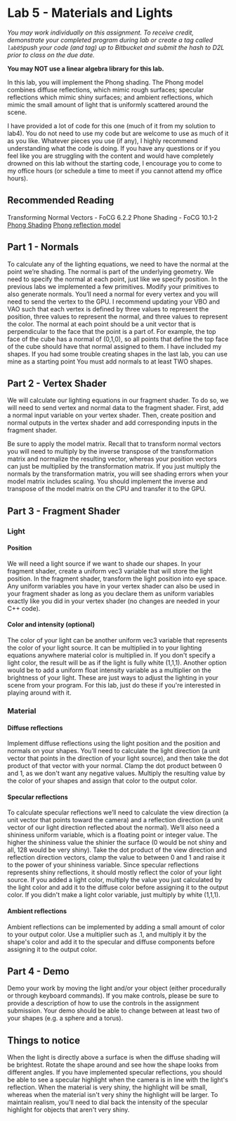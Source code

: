 # Lab 5 - Materials and Lights

*You may work individually on this assignment.
To receive credit, demonstrate your
completed program during lab or create a tag called `lab05`push your
code (and tag) up to Bitbucket and submit the hash to D2L prior to class on
the due date.*

**You may NOT use a linear algebra library for this lab.**

In this lab, you will implement the Phong shading. The Phong model combines
diffuse reflections, which mimic rough surfaces; specular reflections which
mimic shiny surfaces; and ambient reflections, which mimic the small amount of
light that is uniformly scattered around the scene.

I have provided a lot of code for this one (much of it from my solution to
lab4).  You do not need to use my code but are welcome to use as much of it as
you like.  Whatever pieces you use (if any), I highly recommend understanding
what the code is doing.  If you have any questions or if you feel like you are
struggling with the content and would have completely drowned on this lab
without the starting code, I encourage you to come to my office hours (or
schedule a time to meet if you cannot attend my office hours).

## Recommended Reading

Transforming Normal Vectors - FoCG 6.2.2
Phone Shading - FoCG 10.1-2
[Phong Shading](https://learnopengl.com/Lighting/Basic-Lighting)
[Phong reflection model](http://en.wikipedia.org/wiki/Phong_reflection_model)

## Part 1 - Normals

To calculate any of the lighting equations, we need to have the normal at the
point we’re shading. The normal is part of the underlying geometry. We need to
specify the normal at each point, just like we specify position. In the previous
labs we implemented a few primitives.  Modify your primitives to also generate
normals. You’ll need a normal for every vertex and you will need to send the
vertex to the GPU. I recommend updating your VBO and VAO such that each vertex
is defined by three values to represent the position, three values to represent
the normal, and three values to represent the color.  The normal at each point
should be a unit vector that is perpendicular to the face that the point is a
part of. For example, the top face of the cube has a normal of (0,1,0), so all
points that define the top face of the cube should have that normal assigned to
them.  I have included my shapes. If you had some trouble creating shapes in the
last lab, you can use mine as a starting point  You must add normals to at least
TWO shapes.

## Part 2 - Vertex Shader

We will calculate our lighting equations in our fragment shader. To do so, we
will need to send vertex and normal data to the fragment shader.  First, add a
normal input variable on your vertex shader. Then, create position and normal
outputs in the vertex shader and add corresponding inputs in the fragment
shader.

Be sure to apply the model matrix. Recall that to transform normal vectors you
will need to multiply by the inverse transpose of the transformation matrix and
normalize the resulting vector, whereas your position vectors can just be
multiplied by the transformation matrix. If you just multiply the normals by the
transformation matrix, you will see shading errors when your model matrix
includes scaling.  You should implement the inverse and transpose of the model
matrix on the CPU and transfer it to the GPU.

## Part 3 - Fragment Shader

### Light

#### Position

We will need a light source if we want to shade our shapes. In your fragment shader,
create a uniform vec3 variable that will store the light position.  In the
fragment shader, transform the light position into eye space. Any uniform
variables you have in your vertex shader can also be used in your fragment
shader as long as you declare them as uniform variables exactly like you did in
your vertex shader (no changes are needed in your C++ code).

#### Color and intensity (optional)

The color of your light can be another uniform vec3 variable that represents the
color of your light source. It can be multiplied in to your lighting equations
anywhere material color is multiplied in. If you don't specify a light color,
the result will be as if the light is fully white (1,1,1). Another option would
be to add a uniform float intensity variable as a multiplier on the brightness
of your light. These are just ways to adjust the lighting in your scene from
your program. For this lab, just do these if you're interested in playing around
with it.

### Material

#### Diffuse reflections

Implement diffuse reflections using the light position and the position and
normals on your shapes. You’ll need to calculate the light direction (a unit
vector that points in the direction of your light source), and then take the dot
product of that vector with your normal. Clamp the dot product between 0 and 1,
as we don't want any negative values. Multiply the resulting value by the color
of your shapes and assign that color to the output color.

#### Specular reflections

To calculate specular reflections we’ll need to calculate the view direction (a
unit vector that points toward the camera) and a reflection direction (a unit
vector of our light direction reflected about the normal). We’ll also need a
shininess uniform variable, which is a floating point or integer value. The
higher the shininess value the shinier the surface (0 would be not shiny and
all, 128 would be very shiny). Take the dot product of the view direction and
reflection direction vectors, clamp the value to between 0 and 1 and raise it to
the power of your shininess variable. Since specular reflections represents
shiny reflections, it should mostly reflect the color of your light source. If
you added a light color, multiply the value you just calculated by the light
color and add it to the diffuse color before assigning it to the output color.
If you didn't make a light color variable, just multiply by white (1,1,1).

#### Ambient reflections

Ambient reflections can be implemented by adding a small amount of color to your
output color. Use a multiplier such as .1, and multiply it by the shape's color
and add it to the specular and diffuse components before assigning it to the
output color.

## Part 4 - Demo

Demo your work by moving the light and/or your object (either procedurally or
through keyboard commands).  If you make controls, please be sure to provide a
description of how to use the controls in the assignment submission.  Your demo
should be able to change between at least two of your shapes (e.g. a sphere and
a torus).

## Things to notice

When the light is directly above a surface is when the diffuse shading will be
brightest. Rotate the shape around and see how the shape looks from different
angles. If you have implemented specular reflections, you should be able to see
a specular highlight when the camera is in line with the light's reflection.
When the material is very shiny, the highlight will be small, whereas when the
material isn't very shiny the highlight will be larger. To maintain realism,
you'll need to dial back the intensity of the specular highlight for objects
that aren't very shiny.
